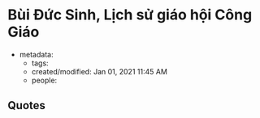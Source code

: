 # Bùi Đức Sinh, Lịch sử giáo hội Công Giáo

- metadata:
	- tags: 
	- created/modified: Jan 01, 2021 11:45 AM
	- people: 


## Quotes
